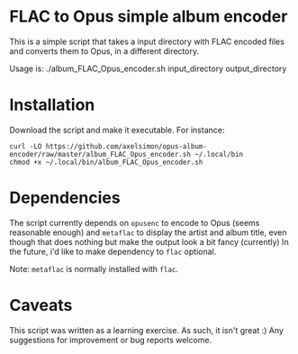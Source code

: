 # FLAC to Opus simple album encoder

This is a simple script that takes a input directory with FLAC encoded files and converts them to Opus, in a different directory.

Usage is:
./album_FLAC_Opus_encoder.sh input_directory output_directory

# Installation
Download the script and make it executable.
For instance:
```
curl -LO https://github.com/axelsimon/opus-album-encoder/raw/master/album_FLAC_Opus_encoder.sh ~/.local/bin
chmod +x ~/.local/bin/album_FLAC_Opus_encoder.sh
```
# Dependencies
The script currently depends on `opusenc` to encode to Opus (seems reasonable enough) and `metaflac` to display the artist and album title, even though that does nothing but make the output look a bit fancy (currently)
In the future, i'd like to make dependency to `flac` optional.

Note: `metaflac` is normally installed with `flac`.

# Caveats
This script was written as a learning exercise. As such, it isn't great :)
Any suggestions for improvement or bug reports welcome.
